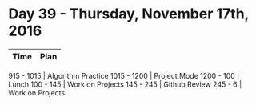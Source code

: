 # Day 39 - Thursday, November 17th, 2016


Time        |   Plan   |
----------------|-------

915 - 1015 | Algorithm Practice
1015 - 1200 | Project Mode
1200 - 100 | Lunch
100 - 145 | Work on Projects
145 - 245 | Github Review
245 - 6 | Work on Projects
